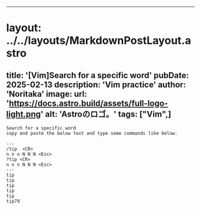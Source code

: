 
---
# layout: ../../layouts/MarkdownPostLayout.astro
title: '[Vim]Search for a specific word'
pubDate: 2025-02-13
description: 'Vim practice'
author: 'Noritaka'
image:
    url: 'https://docs.astro.build/assets/full-logo-light.png'
    alt: 'Astroのロゴ。'
tags: ["Vim",]
---


```
Search for a specific word
copy and paste the below text and type some commands like below.

---
/tip  <CR>
n n n N N N <Esc>
?tip <CR>
n n n N N N <Esc>
---
tip
tip
tip
tip
tip
tip79
```

